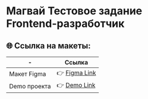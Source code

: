 # Магвай Тестовое задание Frontend-разработчик

## 🌐 Ссылка на макеты:


| -                   | Ссылка               |
| --------------------- | ---------------------------- |
| Макет Figma           | 👉 [Figma Link](https://www.figma.com/file/e3jyEQ8vWkGDP3BRa8jYWu/%D0%9C%D0%B0%D0%B3%D0%B2%D0%B0%D0%B9-%7C-%D0%A2%D0%B5%D1%81%D1%82%D0%BE%D0%B2%D0%BE%D0%B5-%D0%B7%D0%B0%D0%B4%D0%B0%D0%BD%D0%B8%D0%B5?type=design&node-id=0-1&mode=design&t=5f0CoI36cTnATGLQ-0 ) |
| Demo проекта          | 👉 [Demo Link](https://) |
